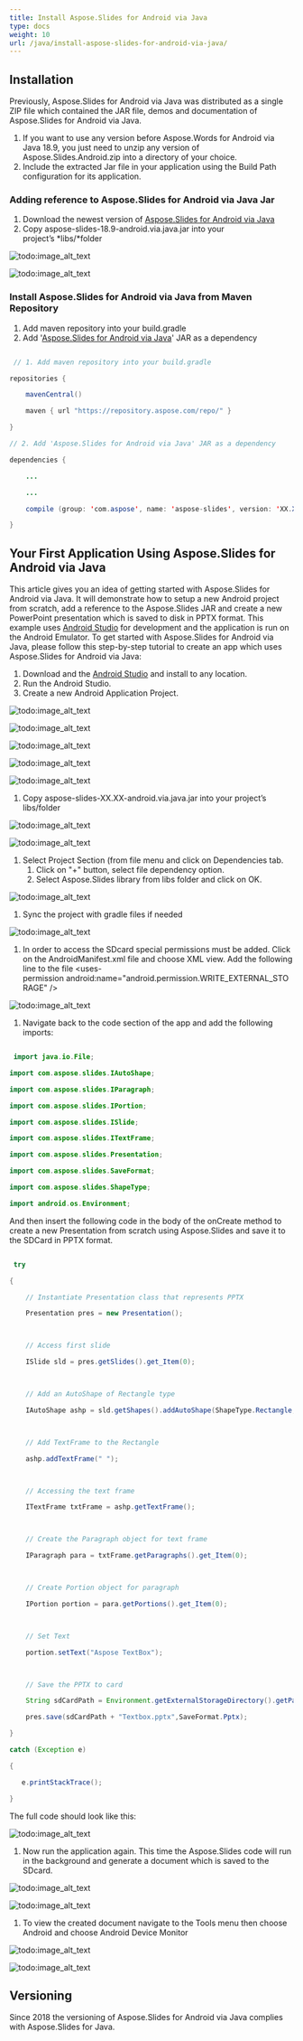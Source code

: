 ```yaml
---
title: Install Aspose.Slides for Android via Java
type: docs
weight: 10
url: /java/install-aspose-slides-for-android-via-java/
---
```





## **Installation**
Previously, Aspose.Slides for Android via Java was distributed as a single ZIP file which contained the JAR file, demos and documentation of Aspose.Slides for Android via Java.

1. If you want to use any version before Aspose.Words for Android via Java 18.9, you just need to unzip any version of Aspose.Slides.Android.zip into a directory of your choice.
1. Include the extracted Jar file in your application using the Build Path configuration for its application.
### **Adding reference to Aspose.Slides for Android via Java Jar**
1. Download the newest version of [Aspose.Slides for Android via Java](https://downloads.aspose.com/slides/androidjava)
1. Copy aspose-slides-18.9-android.via.java.jar into your project’s *libs/*folder

![todo:image_alt_text](install-aspose-slides-for-android-via-java_1.png)

![todo:image_alt_text](install-aspose-slides-for-android-via-java_2.png)
### **Install Aspose.Slides for Android via Java from Maven Repository**
1. Add maven repository into your build.gradle 
1. Add '[Aspose.Slides for Android via Java](https://repository.aspose.com/webapp/#/artifacts/browse/tree/General/repo/com/aspose/aspose-slides/)' JAR as a dependency

``` java

 // 1. Add maven repository into your build.gradle 

repositories {

    mavenCentral()

    maven { url "https://repository.aspose.com/repo/" }

}

// 2. Add 'Aspose.Slides for Android via Java' JAR as a dependency

dependencies {

    ...

    ...

    compile (group: 'com.aspose', name: 'aspose-slides', version: 'XX.XX', classifier: 'android.via.java')

}

```
## **Your First Application Using Aspose.Slides for Android via Java**
This article gives you an idea of getting started with Aspose.Slides for Android via Java. It will demonstrate how to setup a new Android project from scratch, add a reference to the Aspose.Slides JAR and create a new PowerPoint presentation which is saved to disk in PPTX format. This example uses [Android Studio](https://developer.android.com/studio/index.html) for development and the application is run on the Android Emulator. To get started with Aspose.Slides for Android via Java, please follow this step-by-step tutorial to create an app which uses Aspose.Slides for Android via Java:

1. Download and the [Android Studio](https://developer.android.com/studio/index.html) and install to any location.
1. Run the Android Studio.
1. Create a new Android Application Project.

![todo:image_alt_text](install-aspose-slides-for-android-via-java_3.png)

![todo:image_alt_text](install-aspose-slides-for-android-via-java_4.png)

![todo:image_alt_text](install-aspose-slides-for-android-via-java_5.png)

![todo:image_alt_text](install-aspose-slides-for-android-via-java_6.png)

![todo:image_alt_text](install-aspose-slides-for-android-via-java_7.png)





1. Copy aspose-slides-XX.XX-android.via.java.jar into your project’s libs/folder

![todo:image_alt_text](install-aspose-slides-for-android-via-java_1.png)

![todo:image_alt_text](install-aspose-slides-for-android-via-java_2.png)




1. Select Project Section (from file menu and click on Dependencies tab.
   1. Click on "+" button, select file dependency option.
   1. Select Aspose.Slides library from libs folder and click on OK.

![todo:image_alt_text](install-aspose-slides-for-android-via-java_10.png)




1. Sync the project with gradle files if needed

![todo:image_alt_text](install-aspose-slides-for-android-via-java_11.png)





1. In order to access the SDcard special permissions must be added. Click on the AndroidManifest.xml file and choose XML view. Add the following line to the file <uses-permission android:name="android.permission.WRITE_EXTERNAL_STORAGE" />



![todo:image_alt_text](install-aspose-slides-for-android-via-java_12.png)




1. Navigate back to the code section of the app and add the following imports: 

``` java

 import java.io.File;

import com.aspose.slides.IAutoShape;

import com.aspose.slides.IParagraph;

import com.aspose.slides.IPortion;

import com.aspose.slides.ISlide;

import com.aspose.slides.ITextFrame;

import com.aspose.slides.Presentation;

import com.aspose.slides.SaveFormat;

import com.aspose.slides.ShapeType;

import android.os.Environment; 

```

And then insert the following code in the body of the onCreate method to create a new Presentation from scratch using Aspose.Slides and save it to the SDCard in PPTX format.

``` java

 try

{

    // Instantiate Presentation class that represents PPTX

    Presentation pres = new Presentation();



    // Access first slide

    ISlide sld = pres.getSlides().get_Item(0);



    // Add an AutoShape of Rectangle type

    IAutoShape ashp = sld.getShapes().addAutoShape(ShapeType.Rectangle, 150, 75, 150, 50);



    // Add TextFrame to the Rectangle

    ashp.addTextFrame(" ");



    // Accessing the text frame

    ITextFrame txtFrame = ashp.getTextFrame();



    // Create the Paragraph object for text frame

    IParagraph para = txtFrame.getParagraphs().get_Item(0);



    // Create Portion object for paragraph

    IPortion portion = para.getPortions().get_Item(0);



    // Set Text

    portion.setText("Aspose TextBox");



    // Save the PPTX to card

    String sdCardPath = Environment.getExternalStorageDirectory().getPath() + File.separator;

    pres.save(sdCardPath + "Textbox.pptx",SaveFormat.Pptx);

}

catch (Exception e)

{

   e.printStackTrace();

}

```

The full code should look like this:

![todo:image_alt_text](install-aspose-slides-for-android-via-java_13.png)



1. Now run the application again. This time the Aspose.Slides code will run in the background and generate a document which is saved to the SDcard.

![todo:image_alt_text](install-aspose-slides-for-android-via-java_14.png)

![todo:image_alt_text](install-aspose-slides-for-android-via-java_15.jpg)

1. To view the created document navigate to the Tools menu then choose Android and choose Android Device Monitor

![todo:image_alt_text](install-aspose-slides-for-android-via-java_16.jpg)




![todo:image_alt_text](install-aspose-slides-for-android-via-java_17.jpg)
## **Versioning**
Since 2018 the versioning of Aspose.Slides for Android via Java complies with Aspose.Slides for Java. 


